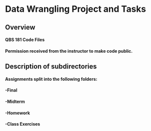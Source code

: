 # Data Wrangling Project and Tasks

## Overview
#### QBS 181 Code Files
#### Permission received from the instructor to make code public.

## Description of subdirectories
#### Assignments split into the following folders:
#### -Final
#### -Midterm
#### -Homework
#### -Class Exercises
